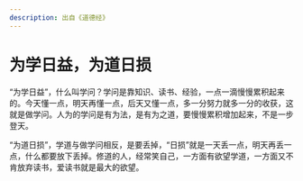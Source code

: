 ```yaml
---
description: 出自《道德经》
---
```


# 为学日益，为道日损

“为学日益”，什么叫学问？学问是靠知识、读书、经验，一点一滴慢慢累积起来的。今天懂一点，明天再懂一点，后天又懂一点，多一分努力就多一分的收获，这就是做学问。人为的学问是有为法，是有为之道，要慢慢累积增加起来，不是一步登天。&#x20;

“为道日损”，学道与做学问相反，是要丢掉，“日损”就是一天丢一点，明天再丢一点，什么都要放下丢掉。修道的人，经常笑自己，一方面有欲望学道，一方面又不肯放弃读书，爱读书就是最大的欲望。
